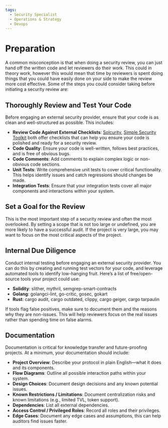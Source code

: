 ```yaml
---
tags:
  - Security Specialist
  - Operations & Strategy
  - Devops
---
```


# Preparation


A common misconception is that when doing a security review, you can just hand off the written code and let reviewers do their work. This could in theory work, however this would mean that time by reviewers is spent doing things that you could have easily done on your side to make the review more cost effective. Some of the steps you could consider taking before initiating a security review are:

## Thoroughly Review and Test Your Code
Before engaging an external security provider, ensure that your code is as clean and well-structured as possible. This includes:
- **Review Code Against External Checklists**: [Solcurity](https://github.com/transmissions11/solcurity), [Simple Security Toolkit](https://github.com/nascentxyz/simple-security-toolkit/blob/main/audit-readiness-checklist.md) both offer checklists that can help you ensure your code is polished and ready for a security review.
- **Code Quality**: Ensure your code is well-written, follows best practices, and is free of obvious bugs.
- **Code Comments**: Add comments to explain complex logic or non-obvious code sections.
- **Unit Tests**: Write comprehensive unit tests to cover critical functionality. This helps identify issues and catch regressions should changes be made.
- **Integration Tests**: Ensure that your integration tests cover all major components and interactions within your system.


## Set a Goal for the Review
This is the most important step of a security review and often the most overlooked. By setting a scope that is not too large or undefined, you are more likely to have a successful audit. If the project is very large, you may want to focus on the most critical aspects of the project.

## Internal Due Diligence
Conduct internal testing before engaging an external security provider. You can do this by creating and running test vectors for your code, and leverage automated tools to identify low-hanging fruit. Here’s a list of free/open-source tools your project could use:

- **Solidity**: slither, mythril, semgrep-smart-contracts
- **Golang**: golangci-lint, go-critic, gosec, gokart
- **Rust**: cargo audit, cargo outdated, clippy, cargo geiger, cargo tarpaulin

If tools flag false positives, make sure to document them and the reasons why they are non-issues. This will help reviewers focus on the real issues rather than spending time on false alarms.

## Documentation
Documentation is critical for knowledge transfer and future-proofing projects. At a minimum, your documentation should include:

- **Project Overview**: Describe your protocol in plain English—what it does and its components.
- **Flow Diagrams**: Outline all possible interaction paths within your system.
- **Design Choices**: Document design decisions and any known potential issues.
- **Known Restrictions / Limitations**: Document centralization risks and known limitations (e.g., limited TVL, token support).
- **Dependencies**: List all external dependencies.
- **Access Control / Privileged Roles**: Record all roles and their privileges.
- **Edge Cases**: Document any edge cases and assumptions, this can help auditors find issues faster.
